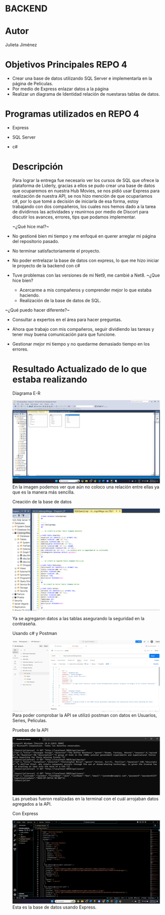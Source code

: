 # BACKEND

# Autor
Julieta Jiménez

# Objetivos Principales REPO 4
* Crear una base de datos utilizando SQL Server e implementarla en la página de Películas.
* Por medio de Express enlazar  datos a la página
* Realizar un diagrama de Identidad relación de nuestaras tablas de datos.
  
 # Programas utilizados en REPO 4
* Express
* SQL Server
* c#
  
  # Descripción
  Para lograr la entrega fue necesario ver los cursos de SQL que ofrece la plataforma de Liderly, gracias a ellos se pudo crear una base de datos que ocuparemos en nuestra Hub Movies,
  se nos pidió usar Express para realización de nuestra API, se nos hizo mención de que ocuparíamos c#, por lo que tomé a decisión de iniciarla de esa forma, estoy trabajando con dos compañeros,
  los cuales nos hemos dado a la tarea de dividirnos las actividades y reunirnos por medio de Discort para discutir los avances, errores, tips que podamos implementar.

  ~¿Qué hice mal?~
* No gestioné bien mi tiempo y me enfoqué en querer arreglar mi página del repositorio pasado.
* No terminar satisfactoriamente el proyecto.
* No poder entrelazar la base de datos con express, lo que me hizo iniciar le proyecto de la backend con c#
* Tuve problemas con las versiones de mi Net9, me cambié a Net8.
  ~¿Que hice bien?
  * Acercarme a mis compañeros y comprender mejor lo que estaba haciendo.
  * Realización de la base de datos de SQL. 
  
~¿Qué puedo hacer diferente?~
* Consultar a expertos en el área para hacer preguntas.
* Ahora que trabajo con mis compañeros, seguir dividiendo las tareas y tener muy buena comunicación para que funcione.
* Gestionar mejor mi tiempo y no quedarme demasiado tiempo en los errores.

   # Resultado Actualizado de lo que estaba realizando
    <p>Diagrama E-R</p>
  <img src="diagrama.png" alt="diagrama" whith="5vw">
  En la imagen podemos ver que aún no coloco una relación entre ellas ya que es la manera más sencilla.


    <p>Creación de la base de datos</p>
  <img src="BDSQL.png" alt="Base de datos" whith="5vw">

  Ya se agregaron datos a las tablas asegurando la seguridad en la contraseña.

   
    <p>Usando c# y Postman</p>
  <img src="postman.png" alt="PaginaPrincipal" whith="5vw">
  Para poder comprobar la API se utilizó postman con datos en Usuarios, Series, Peliculas.

    <p>Pruebas de la API</p>
  <img src="PRUEBAS.png" alt="PaginaPrincipal" whith="5vw">
  Las pruebas fueron realizadas en la terminal con el cuál arrojaban datos agregados a la API.

  <p>Con Express</p>
  <img src="bdexpress1.png" alt="PaginaPrincipal" whith="5vw">
  Esta es la base de datos usando Express.
  
